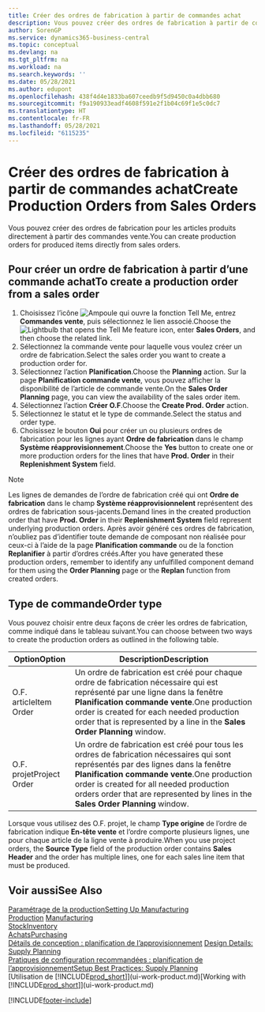 ```yaml
---
title: Créer des ordres de fabrication à partir de commandes achat
description: Vous pouvez créer des ordres de fabrication à partir de commandes achat.
author: SorenGP
ms.service: dynamics365-business-central
ms.topic: conceptual
ms.devlang: na
ms.tgt_pltfrm: na
ms.workload: na
ms.search.keywords: ''
ms.date: 05/28/2021
ms.author: edupont
ms.openlocfilehash: 438f4d4e1833ba607ceedb9f5d9450c0a4dbb680
ms.sourcegitcommit: f9a190933eadf4608f591e2f1b04c69f1e5c0dc7
ms.translationtype: HT
ms.contentlocale: fr-FR
ms.lasthandoff: 05/28/2021
ms.locfileid: "6115235"
---
```

# <a name="create-production-orders-from-sales-orders"></a><span data-ttu-id="644c0-103">Créer des ordres de fabrication à partir de commandes achat</span><span class="sxs-lookup"><span data-stu-id="644c0-103">Create Production Orders from Sales Orders</span></span>
<span data-ttu-id="644c0-104">Vous pouvez créer des ordres de fabrication pour les articles produits directement à partir des commandes vente.</span><span class="sxs-lookup"><span data-stu-id="644c0-104">You can create production orders for produced items directly from sales orders.</span></span>  

## <a name="to-create-a-production-order-from-a-sales-order"></a><span data-ttu-id="644c0-105">Pour créer un ordre de fabrication à partir d’une commande achat</span><span class="sxs-lookup"><span data-stu-id="644c0-105">To create a production order from a sales order</span></span>  

1.  <span data-ttu-id="644c0-106">Choisissez l’icône ![Ampoule qui ouvre la fonction Tell Me](media/ui-search/search_small.png "Dites-moi ce que vous voulez faire"), entrez **Commandes vente**, puis sélectionnez le lien associé.</span><span class="sxs-lookup"><span data-stu-id="644c0-106">Choose the ![Lightbulb that opens the Tell Me feature](media/ui-search/search_small.png "Tell me what you want to do") icon, enter **Sales Orders**, and then choose the related link.</span></span>  
2.  <span data-ttu-id="644c0-107">Sélectionnez la commande vente pour laquelle vous voulez créer un ordre de fabrication.</span><span class="sxs-lookup"><span data-stu-id="644c0-107">Select the sales order you want to create a production order for.</span></span>  
3.  <span data-ttu-id="644c0-108">Sélectionnez l’action **Planification**.</span><span class="sxs-lookup"><span data-stu-id="644c0-108">Choose the **Planning** action.</span></span> <span data-ttu-id="644c0-109">Sur la page **Planification commande vente**, vous pouvez afficher la disponibilité de l’article de commande vente.</span><span class="sxs-lookup"><span data-stu-id="644c0-109">On the **Sales Order Planning** page, you can view the availability of the sales order item.</span></span>  
4.  <span data-ttu-id="644c0-110">Sélectionnez l’action **Créer O.F**.</span><span class="sxs-lookup"><span data-stu-id="644c0-110">Choose the **Create Prod. Order** action.</span></span>  
5.  <span data-ttu-id="644c0-111">Sélectionnez le statut et le type de commande.</span><span class="sxs-lookup"><span data-stu-id="644c0-111">Select the status and order type.</span></span>  
6.  <span data-ttu-id="644c0-112">Choisissez le bouton **Oui** pour créer un ou plusieurs ordres de fabrication pour les lignes ayant **Ordre de fabrication** dans le champ **Système réapprovisionnement**.</span><span class="sxs-lookup"><span data-stu-id="644c0-112">Choose the **Yes** button to create one or more production orders for the lines that have **Prod. Order** in their **Replenishment System** field.</span></span>


> [!NOTE]  
> <span data-ttu-id="644c0-113">Les lignes de demandes de l’ordre de fabrication créé qui ont **Ordre de fabrication** dans le champ **Système réapprovisionnelent** représentent des ordres de fabrication sous-jacents.</span><span class="sxs-lookup"><span data-stu-id="644c0-113">Demand lines in the created production order that have **Prod. Order** in their **Replenishment System** field represent underlying production orders.</span></span> <span data-ttu-id="644c0-114">Après avoir généré ces ordres de fabrication, n’oubliez pas d’identifier toute demande de composant non réalisée pour ceux-ci à l’aide de la page **Planification commande** ou de la fonction **Replanifier** à partir d’ordres créés.</span><span class="sxs-lookup"><span data-stu-id="644c0-114">After you have generated these production orders, remember to identify any unfulfilled component demand for them using the **Order Planning** page or the **Replan** function from created orders.</span></span> 

## <a name="order-type"></a><span data-ttu-id="644c0-115">Type de commande</span><span class="sxs-lookup"><span data-stu-id="644c0-115">Order type</span></span>  
<span data-ttu-id="644c0-116">Vous pouvez choisir entre deux façons de créer les ordres de fabrication, comme indiqué dans le tableau suivant.</span><span class="sxs-lookup"><span data-stu-id="644c0-116">You can choose between two ways to create the production orders as outlined in the following table.</span></span>

|<span data-ttu-id="644c0-117">Option</span><span class="sxs-lookup"><span data-stu-id="644c0-117">Option</span></span>|<span data-ttu-id="644c0-118">Description</span><span class="sxs-lookup"><span data-stu-id="644c0-118">Description</span></span>|
|------|-----------|
|<span data-ttu-id="644c0-119">O.F. article</span><span class="sxs-lookup"><span data-stu-id="644c0-119">Item Order</span></span>|<span data-ttu-id="644c0-120">Un ordre de fabrication est créé pour chaque ordre de fabrication nécessaire qui est représenté par une ligne dans la fenêtre **Planification commande vente**.</span><span class="sxs-lookup"><span data-stu-id="644c0-120">One production order is created for each needed production order that is represented by a line in the **Sales Order Planning** window.</span></span>|
|<span data-ttu-id="644c0-121">O.F. projet</span><span class="sxs-lookup"><span data-stu-id="644c0-121">Project Order</span></span>|<span data-ttu-id="644c0-122">Un ordre de fabrication est créé pour tous les ordres de fabrication nécessaires qui sont représentés par des lignes dans la fenêtre **Planification commande vente**.</span><span class="sxs-lookup"><span data-stu-id="644c0-122">One production order is created for all needed production orders order that are represented by lines in the **Sales Order Planning** window.</span></span> |

<span data-ttu-id="644c0-123">Lorsque vous utilisez des O.F. projet, le champ **Type origine** de l’ordre de fabrication indique **En-tête vente** et l’ordre comporte plusieurs lignes, une pour chaque article de la ligne vente à produire.</span><span class="sxs-lookup"><span data-stu-id="644c0-123">When you use project orders, the **Source Type** field of the production order contains **Sales Header** and the order has multiple lines, one for each sales line item that must be produced.</span></span>  


## <a name="see-also"></a><span data-ttu-id="644c0-124">Voir aussi</span><span class="sxs-lookup"><span data-stu-id="644c0-124">See Also</span></span>  
[<span data-ttu-id="644c0-125">Paramétrage de la production</span><span class="sxs-lookup"><span data-stu-id="644c0-125">Setting Up Manufacturing</span></span>](production-configure-production-processes.md)  
<span data-ttu-id="644c0-126">[Production](production-manage-manufacturing.md)  </span><span class="sxs-lookup"><span data-stu-id="644c0-126">[Manufacturing](production-manage-manufacturing.md)  </span></span>  
[<span data-ttu-id="644c0-127">Stock</span><span class="sxs-lookup"><span data-stu-id="644c0-127">Inventory</span></span>](inventory-manage-inventory.md)  
[<span data-ttu-id="644c0-128">Achats</span><span class="sxs-lookup"><span data-stu-id="644c0-128">Purchasing</span></span>](purchasing-manage-purchasing.md)  
<span data-ttu-id="644c0-129">[Détails de conception : planification de l’approvisionnement](design-details-supply-planning.md) </span><span class="sxs-lookup"><span data-stu-id="644c0-129">[Design Details: Supply Planning](design-details-supply-planning.md) </span></span>  
[<span data-ttu-id="644c0-130">Pratiques de configuration recommandées : planification de l’approvisionnement</span><span class="sxs-lookup"><span data-stu-id="644c0-130">Setup Best Practices: Supply Planning</span></span>](setup-best-practices-supply-planning.md)  
<span data-ttu-id="644c0-131">[Utilisation de [!INCLUDE[prod_short](includes/prod_short.md)]](ui-work-product.md)</span><span class="sxs-lookup"><span data-stu-id="644c0-131">[Working with [!INCLUDE[prod_short](includes/prod_short.md)]](ui-work-product.md)</span></span>


[!INCLUDE[footer-include](includes/footer-banner.md)]
